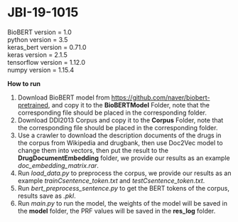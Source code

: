 # JBI-19-1015
BioBERT version = 1.0  
python version = 3.5  
keras_bert version = 0.71.0  
keras version = 2.1.5  
tensorflow version = 1.12.0  
numpy version = 1.15.4  

**How to run**

1. Download BioBERT model from https://github.com/naver/biobert-pretrained, and copy it to the **BioBERTModel** Folder, note that the corresponding file should be placed in the corresponding folder.
2. Download DDI2013 Corpus and copy it to the **Corpus** Folder,  note that the corresponding file should be placed in the corresponding folder.
4. Use a crawler to download the description documents of the drugs in the corpus from Wikipedia and drugbank, then use Doc2Vec model to change them into vectors, then put the result to the **DrugDocumentEmbedding** folder, we provide our results as an example *doc_embedding_matrix.rar*.
5. Run *load_data.py* to preprocess the corpus, we provide our results as an example *trainCsentence_token.txt* and *testCsentence_token.txt*. 
6. Run *bert_preprocess_sentence.py* to get the BERT tokens of the corpus, results save as *.pkl*. 
7. Run *main.py* to run the model, the weights of the model will be saved in the **model** folder, the PRF values will be saved in the **res_log** folder. 
